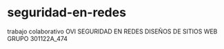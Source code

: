 # seguridad-en-redes
trabajo colaborativo
OVI SEGURIDAD EN REDES
DISEÑOS DE SITIOS WEB GRUPO 301122A_474

